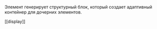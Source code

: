 Элемент генерирует структурный блок, который создает адаптивный контейнер для дочерних элементов.

[[display]]